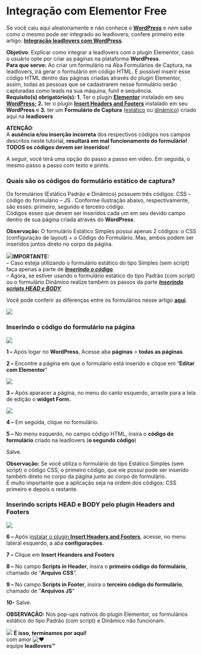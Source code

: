 # Integração com Elementor Free

Se você caiu aqui aleatoriamente e não conhece o [**WordPress**](https://br.wordpress.com/) e nem sabe como o mesmo pode ser integrado ao leadlovers, confere primeiro este artigo: [**Integração leadlovers com WordPress**](https://legado.leadlovers.site/integracao-leadlovers-com-wordpress/).

**Objetivo**: Explicar como integrar a leadlovers com o plugin Elementor, caso o usuário opte por criar as páginas na plataforma **WordPress**.\
**Para que serve:** Ao criar um formulário na Aba Formulários de Captura, na leadlovers, irá gerar o formulário em código HTML. É possível inserir esse código HTML dentro das páginas criadas através do plugin Elementor, assim, todas as pessoas que se cadastrarem nesse formulário serão capturadas como leads na sua máquina, funil e sequência.\
**Requisito(s) obrigatório(s): 1.** Ter o plugin [**Elementor**](https://br.wordpress.org/plugins/elementor/) instalado em seu [**WordPress;**](https://wordpress.org/) **2.** ter o plugin [**Insert Headers and Footers**](https://br.wordpress.org/plugins/insert-headers-and-footers/) instalado em seu **WordPress** e **3.** ter um **Formulário de Captura** ([estático](https://suporte.love/criar-formulario-estatico/) ou [dinâmico](https://suporte.love/como-criar-campos-dinamicos-e-como-criar-formulario-dinamico/)) criado aqui na **leadlovers**

**ATENÇÃO**:\
A **ausência e/ou inserção incorreta** dos respectivos códigos nos campos descritos neste tutorial, **resultará em mal funcionamento do formulário!**\
**TODOS os códigos devem ser inseridos!**

A seguir, você terá uma opção do passo a passo em vídeo. Em seguida, o mesmo passo a passo com texto e prints.

### &#x20;**Quais são os códigos do formulário estático de captura?**

Os formulários (Estático Padrão e Dinâmico) possuem três códigos:  CSS – código do formulário – JS . Conforme ilustração abaixo, respectivamente, são esses: primeiro, segundo e terceiro código.\
Códigos esses que devem ser inseridos cada um em seu devido campo dentro de sua página criada através do **WordPress**.

**Observação:** O formulário Estático Simples possui apenas 2 códigos: o CSS (configuração de layout) + o Código do Formulário. Mas, ambos podem ser inseridos juntos direto no corpo da página.

[![](https://legado.leadlovers.site/wp-content/uploads/2020/09/atencao1.png)](https://legado.leadlovers.site/wp-content/uploads/2020/09/atencao1.png)**IMPORTANTE:**\
– Caso esteja utilizando o formulário estático do tipo Simples (sem script) faça apenas a parte de [_**Inserindo o código**_](broken-reference).\
– Agora, se estiver usando o formulário estático do tipo Padrão (com script) ou o formulário Dinâmico realize também os passos da parte [_**Inserindo scripts HEAD e BODY**_](broken-reference).

Você pode conferir as diferenças entre os formulários nesse artigo [**aqui**](https://suporte.love/criar-formulario-estatico/).

[![](https://legado.leadlovers.site/wp-content/uploads/2020/09/formulrios-de-captura-teste-2-leadlove.png)](https://legado.leadlovers.site/wp-content/uploads/2020/09/formulrios-de-captura-teste-2-leadlove.png)

### **Inserindo o código do formulário na página**

[![](https://legado.leadlovers.site/wp-content/uploads/2020/09/elementor.png)](https://legado.leadlovers.site/wp-content/uploads/2020/09/elementor.png)

**1 –** Após logar no **WordPress**, Acesse aba **páginas** > **todas as páginas**.

**2 –** Encontre a página em que o formulário está inserido e clique em “**Editar com Elementor**”

[![](https://legado.leadlovers.site/wp-content/uploads/2020/09/denovo.png)](https://legado.leadlovers.site/wp-content/uploads/2020/09/denovo.png)

**3 –** Após aparacer a página, no menu do canto esquerdo, arraste para a tela de edição o **widget Form.**

[![](https://legado.leadlovers.site/wp-content/uploads/2020/09/alalalal.png)](https://legado.leadlovers.site/wp-content/uploads/2020/09/alalalal.png)

**4 –** Em seguida, clique no formulário.

**5 –** No menu esquerdo, no campo código HTML, insira o **código do formulário** criado na leadlovers (**o segundo código**)

Salve.

**Observação:** Se você utiliza o formulário do tipo Estático Simples (sem script) o código CSS, o primeiro código, que ele possui pode ser inserido também direto no corpo da página junto ao corpo do formulário.\
É muito importante que a aplicação seja na ordem dos códigos: CSS primeiro e depois o restante.

### **Inserindo scripts HEAD e BODY pelo plugin Headers and Footers**

[![](https://legado.leadlovers.site/wp-content/uploads/2020/09/insert.png)](https://legado.leadlovers.site/wp-content/uploads/2020/09/insert.png)

**6 –** Após i[nstalar o plugin **Insert Headers and Footers**](https://suporte.love/wordpress-plugin-scripts/), acesse, no menu lateral esquerdo, a aba **configurações**.

**7 –** Clique em **Insert Heanders and Footers**

**8 –** No campo **Scripts in Header**, insira o **primeiro código do formulário**, chamado de “**Arquivo CSS**“.

**9 –** No campo **Scripts in Footer**, insira o **terceiro código do formulário**, chamado de “**Arquivos JS**“

**10-** Salve.

**OBSERVAÇÃO:** Nos pop-ups nativos do plugin Elementor, os formulários estático do tipo Padrão (com script) e Dinâmico não funcionam.

![](https://legado.leadlovers.site/wp-content/uploads/2020/09/1f3c1.svg) **É isso, terminamos por aqui!**\
com amor ![❤](https://legado.leadlovers.site/wp-content/uploads/2020/09/2764.svg)\
equipe **leadlovers™**
